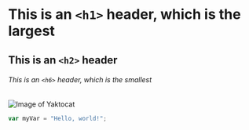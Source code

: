 # This is an `<h1>` header, which is the largest

## This is an `<h2>` header

###### This is an `<h6>` header, which is the smallest 


![Image of Yaktocat](https://octodex.github.com/images/yaktocat.png)

``` javascript
var myVar = "Hello, world!";
```
